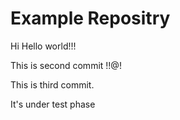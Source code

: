 # Example Repositry
Hi Hello world!!!

This is second commit !!@!

This is third commit.

It's under test phase